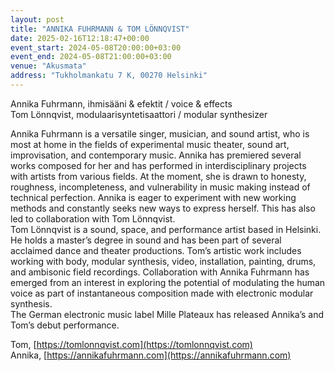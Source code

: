 ```yaml
---
layout: post
title: "ANNIKA FUHRMANN & TOM LÖNNQVIST"
date: 2025-02-16T12:18:47+00:00
event_start: 2024-05-08T20:00:00+03:00
event_end: 2024-05-08T21:00:00+03:00
venue: "Akusmata"
address: "Tukholmankatu 7 K, 00270 Helsinki"
---
```


Annika Fuhrmann, ihmisääni & efektit / voice & effects  
Tom Lönnqvist, modulaarisyntetisaattori / modular synthesizer  
  
Annika Fuhrmann is a versatile singer, musician, and sound artist, who is most at home in the fields of experimental music theater, sound art, improvisation, and contemporary music. Annika has premiered several works composed for her and has performed in interdisciplinary projects with artists from various fields. At the moment, she is drawn to honesty, roughness, incompleteness, and vulnerability in music making instead of technical perfection. Annika is eager to experiment with new working methods and constantly seeks new ways to express herself. This has also led to collaboration with Tom Lönnqvist.  
Tom Lönnqvist is a sound, space, and performance artist based in Helsinki. He holds a master’s degree in sound and has been part of several acclaimed dance and theater productions. Tom’s artistic work includes working with body, modular synthesis, video, installation, painting, drums, and ambisonic field recordings. Collaboration with Annika Fuhrmann has emerged from an interest in exploring the potential of modulating the human voice as part of instantaneous composition made with electronic modular synthesis.  
The German electronic music label Mille Plateaux has released Annika’s and Tom’s debut performance.  
  
Tom, [https://tomlonnqvist.com](https://tomlonnqvist.com)  
Annika, [https://annikafuhrmann.com](https://annikafuhrmann.com)
